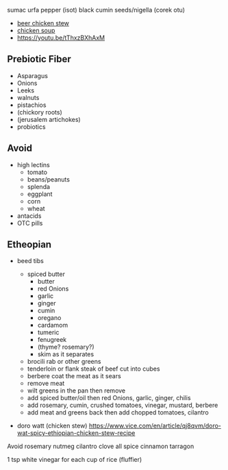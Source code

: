 sumac
urfa pepper (isot)
black cumin seeds/nigella (corek otu)

- [beer chicken stew](https://www.youtube.com/watch?v=uRFWnL1tg7o)
- [chicken soup](https://www.youtube.com/watch?v=xudhMRXvJI0)
- https://youtu.be/tThxzBXhAxM

## Prebiotic Fiber

- Asparagus
- Onions
- Leeks
- walnuts
- pistachios
- (chickory roots)
- (jerusalem artichokes)
- probiotics

## Avoid

- high lectins
  - tomato 
  - beans/peanuts
  - splenda
  - eggplant
  - corn
  - wheat
- antacids
- OTC pills

## Etheopian

- beed tibs
  - spiced butter
    - butter
    - red Onions
    - garlic
    - ginger
    - cumin
    - oregano
    - cardamom
    - tumeric
    - fenugreek
    - (thyme? rosemary?)
    - skim as it separates
  - brocili rab or other greens
  - tenderloin or flank steak of beef cut into cubes
  - berbere coat the meat as it sears
  - remove meat
  - wilt greens in the pan then remove
  - add spiced butter/oil then red Onions, garlic, ginger, chilis
  - add rosemary, cumin, crushed tomatoes, vinegar, mustard, berbere
  - add meat and greens back then add chopped tomatoes, cilantro

- doro watt (chicken stew) https://www.vice.com/en/article/qj8qvm/doro-wat-spicy-ethiopian-chicken-stew-recipe

Avoid
rosemary
nutmeg
cilantro
clove
all spice
cinnamon
tarragon

1 tsp white vinegar for each cup of rice (fluffier)
